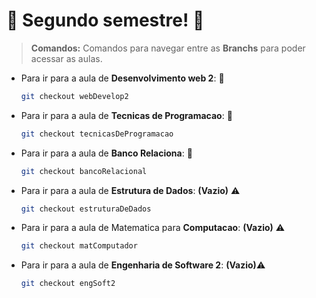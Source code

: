 # :barber: Segundo semestre! :barber:

> **Comandos:** Comandos para navegar entre as **Branchs** para poder acessar as aulas.

- Para ir para a aula de **Desenvolvimento web 2**: :construction:
	```sh
	git checkout webDevelop2
	```
- Para ir para a aula de **Tecnicas de Programacao**: :construction:
	```sh
	git checkout tecnicasDeProgramacao
	```

- Para ir para a aula de **Banco Relaciona**: :construction:
	```sh
	git checkout bancoRelacional
	```
- Para ir para a aula de **Estrutura de Dados**:  **(Vazio)** :warning:
	```sh
	git checkout estruturaDeDados
	```
- Para ir para a aula de Matematica para **Computacao**: **(Vazio)** :warning:
	```sh
	git checkout matComputador
	```
- Para ir para a aula de **Engenharia de Software 2**: **(Vazio)**:warning:
	```sh
	git checkout engSoft2
	```
